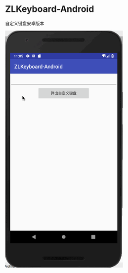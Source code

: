 # ZLKeyboard-Android
自定义键盘安卓版本


![](https://github.com/czl0325/ZLKeyboard-Android/blob/master/demo.gif)
